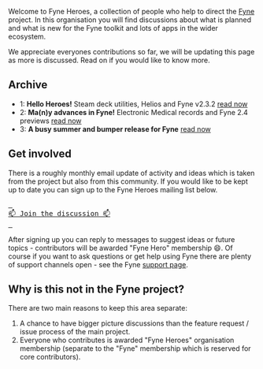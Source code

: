 Welcome to Fyne Heroes, a collection of people who help to direct the [Fyne](https://fyne.io) project.
In this organisation you will find discussions about what is planned and what is new for the Fyne toolkit and lots of apps in the wider ecosystem.

We appreciate everyones contributions so far, we will be updating this page as more is discussed.
Read on if you would like to know more.

## Archive

* 1: **Hello Heroes!** Steam deck utilities, Helios and Fyne v2.3.2 [read now](https://fyneheroes.github.io/archive/1/)
* 2: **Ma(n)y advances in Fyne!** Electronic Medical records and Fyne 2.4 previews [read now](https://fyneheroes.github.io/archive/2/)
* 3: **A busy summer and bumper release for Fyne** [read now](https://fyneheroes.github.io/archive/3/)

## Get involved

There is a roughly monthly email update of activity and ideas which is taken from the project but also from this community.
If you would like to be kept up to date you can sign up to the Fyne Heroes mailing list below.

[<kbd> <br> 📫 Join the discussion 📫 <br> </kbd>](https://zcmp.eu/Gzx)

After signing up you can reply to messages to suggest ideas or future topics - contributors will be awarded "Fyne Hero" membership :smile:.
Of course if you want to ask questions or get help using Fyne there are plenty of support channels open -
see the Fyne [support page](https://fyne.io/support/).

## Why is this not in the Fyne project?

There are two main reasons to keep this area separate:

1. A chance to have bigger picture discussions than the feature request / issue process of the main project.
2. Everyone who contributes is awarded "Fyne Heroes" organisation membership (separate to the "Fyne" membership which is reserved for core contributors).
